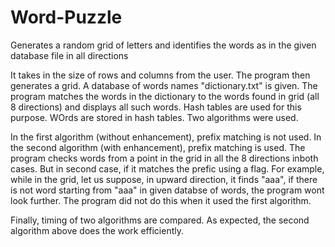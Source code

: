 # Word-Puzzle
Generates a random grid of letters and identifies the words as in the given database file in all directions 


It takes in the size of rows and columns from the user. The program then generates a grid. A database of words names "dictionary.txt" is given. The program matches the words in the dictionary to the words found in grid (all 8 directions) and displays all such words. Hash tables are used for this purpose. WOrds are stored in hash tables. Two algorithms were used. 

In the first algorithm (without enhancement),  prefix matching is not used. 
In the second algorithm (with enhancement), prefix matching is used. The program checks words from a point in the grid in all the 8 directions inboth cases. But in second case, if it matches the prefic using a flag. For example, while in the grid, let us suppose, in upward direction, it finds "aaa", if there is not word starting from "aaa" in given databse of words, the program wont look further. The program did not do this when it used the first algorithm. 

Finally, timing of two algorithms are compared. As expected, the second algorithm above does the work efficiently. 
